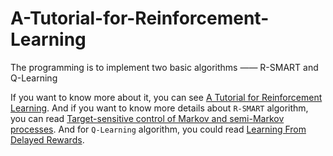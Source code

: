 # A-Tutorial-for-Reinforcement-Learning
The programming is to implement two basic algorithms —— R-SMART and Q-Learning<br>

If you want to know more about it, you can see [A Tutorial for Reinforcement Learning](https://web.mst.edu/~gosavia/tutorial.pdf). And if you want to know more details about `R-SMART` algorithm, you can read [Target-sensitive control of Markov and semi-Markov processes](https://link.springer.com/article/10.1007/s12555-011-0515-6). And for `Q-Learning` algorithm, you could read [Learning From Delayed Rewards](http://www.cs.rhul.ac.uk/~chrisw/new_thesis.pdf). 

